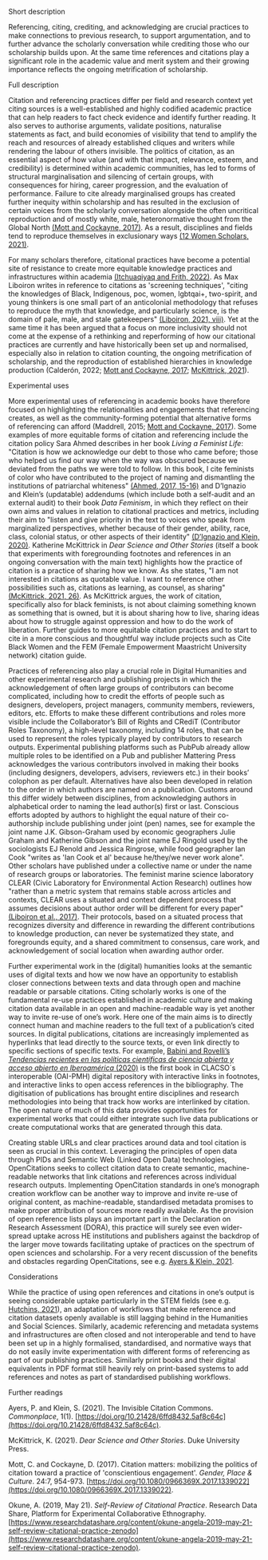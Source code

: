 Short description

Referencing, citing, crediting, and acknowledging are crucial practices to make connections to previous research, to support argumentation, and to further advance the scholarly conversation while crediting those who our scholarship builds upon. At the same time references and citations play a significant role in the academic value and merit system and their growing importance reflects the ongoing metrification of scholarship.

Full description

Citation and referencing practices differ per field and research context yet citing sources is a well-established and highly codified academic practice that can help readers to fact check evidence and identify further reading. It also serves to authorise arguments, validate positions, naturalise statements as fact, and build economies of visibility that tend to amplify the reach and resources of already established cliques and writers while rendering the labour of others invisible. The politics of citation, as an essential aspect of how value (and with that impact, relevance, esteem, and credibility) is determined within academic communities, has led to forms of structural marginalisation and silencing of certain groups, with consequences for hiring, career progression, and the evaluation of performance. Failure to cite already marginalised groups has created further inequity within scholarship and has resulted in the exclusion of certain voices from the scholarly conversation alongside the often uncritical reproduction and of mostly white, male, heteronormative thought from the Global North [(Mott and Cockayne, 2017)](https://doi.org/10.1080/0966369X.2017.1339022). As a result, disciplines and fields tend to reproduce themselves in exclusionary ways [(12 Women Scholars, 2021)](https://www.insidehighered.com/advice/2021/08/27/entrenched-inequity-not-appropriately-citing-scholarship-women-and-people-color). 

For many scholars therefore, citational practices have become a potential site of resistance to create more equitable knowledge practices and infrastructures within academia [(Itchuaqiyaq and Frith, 2022)](https://doi.org/10.1145/3507870.3507872). As Max Liboiron writes in reference to citations as 'screening techniques', "citing the knowledges of Black, Indigenous, poc, women, lgbtqai+, two-spirit, and young thinkers is one small part of an anticolonial methodology that refuses to reproduce the myth that knowledge, and particularly science, is the domain of pale, male, and stale gatekeepers" [(Liboiron, 2021, viii)](https://www.dukeupress.edu/pollution-is-colonialism). Yet at the same time it has been argued that a focus on more inclusivity should not come at the expense of a rethinking and reperforming of how our citational practices are currently and have historically been set up and normalised, especially also in relation to citation counting, the ongoing metrification of scholarship, and the reproduction of established hierarchies in knowledge production (Calderón, 2022; [Mott and Cockayne, 2017](https://doi.org/10.1080/0966369X.2017.1339022); [McKittrick, 2021](https://www.dukeupress.edu/dear-science-and-other-stories)). 

Experimental uses

More experimental uses of referencing in academic books have therefore focused on highlighting the relationalities and engagements that referencing creates, as well as the community-forming potential that alternative forms of referencing can afford (Maddrell, 2015; [Mott and Cockayne, 2017](https://doi.org/10.1080/0966369X.2017.1339022)). Some examples of more equitable forms of citation and referencing include the citation policy Sara Ahmed describes in her book *Living a Feminist Life*: "Citation is how we acknowledge our debt to those who came before; those who helped us find our way when the way was obscured because we deviated from the paths we were told to follow. In this book, I cite feminists of color who have contributed to the project of naming and dismantling the institutions of patriarchal whiteness" [(Ahmed, 2017, 15-16)](https://www.dukeupress.edu/living-a-feminist-life) and D’Ignazio and Klein’s (updatable) addendums (which include both a self-audit and an external audit) to their book *Data Feminism*, in which they reflect on their own aims and values in relation to citational practices and metrics, including their aim to "listen and give priority in the text to voices who speak from marginalized perspectives, whether because of their gender, ability, race, class, colonial status, or other aspects of their identity" [(D’Ignazio and Klein, 2020)](https://data-feminism.mitpress.mit.edu/). Katherine McKittrick in *Dear Science and Other Stories* (itself a book that experiments with foregrounding footnotes and references in an ongoing conversation with the main text) highlights how the practice of citation is a practice of sharing how we know. As she states, "I am not interested in citations as quotable value. I want to reference other possibilities such as, citations as learning, as counsel, as sharing" [(McKittrick, 2021, 26)](https://www.dukeupress.edu/dear-science-and-other-stories). As McKittrick argues, the work of citation, specifically also for black feminists, is not about claiming something known as something that is owned, but it is about sharing how to live, sharing ideas about how to struggle against oppression and how to do the work of liberation. Further guides to more equitable citation practices and to start to cite in a more conscious and thoughtful way include projects such as Cite Black Women and the FEM (Female Empowerment Maastricht University network) citation guide. 

Practices of referencing also play a crucial role in Digital Humanities and other experimental research and publishing projects in which the acknowledgement of often large groups of contributors can become complicated, including how to credit the efforts of people such as designers, developers, project managers, community members, reviewers, editors, etc. Efforts to make these different contributions and roles more visible include the Collaborator’s Bill of Rights and CRediT (Contributor Roles Taxonomy), a high-level taxonomy, including 14 roles, that can be used to represent the roles typically played by contributors to research outputs. Experimental publishing platforms such as PubPub already allow multiple roles to be identified on a Pub and publisher Mattering Press acknowledges the various contributors involved in making their books (including designers, developers, advisers, reviewers etc.) in their books’ colophon as  per default. Alternatives have also been developed in relation to the order in which authors are named on a publication. Customs around this differ widely between disciplines, from acknowledging authors in alphabetical order to naming the lead author(s) first or last. Conscious efforts adopted by authors to highlight the equal nature of their co-authorship include publishing under joint (pen) names, see for example the joint name J.K. Gibson-Graham used by economic geographers Julie Graham and Katherine Gibson and the joint name EJ Ringold used by the sociologists EJ Renold and Jessica Ringrose, while food geographer Ian Cook "writes as 'Ian Cook et al' because he/they/we never work alone". Other scholars have published under a collective name or under the name of research groups or laboratories. The feminist marine science laboratory CLEAR (Civic Laboratory for Environmental Action Research) outlines how "rather than a metric system that remains stable across articles and contexts, CLEAR uses a situated and context dependent process that assumes decisions about author order will be different for every paper" [(Liboiron et al., 2017)](https://doi.org/10.28968/cftt.v3i2.28850). Their protocols, based on a situated process that recognizes diversity and difference in rewarding the different contributions to knowledge production, can never be systematized they state, and foregrounds equity, and a shared commitment to consensus, care work, and acknowledgement of social location when awarding author order. 

Further experimental work in the (digital) humanities looks at the semantic uses of digital texts and how we now have an opportunity to establish closer connections between texts and data through open and machine readable or parsable citations. Citing scholarly works is one of the fundamental re-use practices established in academic culture and making citation data available in an open and machine-readable way is yet another way to invite re-use of one’s work. Here one of the main aims is to directly connect human and machine readers to the full text of a publication’s cited sources. In digital publications, citations are increasingly implemented as hyperlinks that lead directly to the source texts, or even link directly to specific sections of specific texts. For example, [Babini and Rovelli’s *Tendencias recientes en las políticas científicas de ciencia abierta y acceso abierto en Iberoamérica* (2020)](https://www.clacso.org/en/tendencias-recientes-en-las-politicas-cientificas-de-ciencia-abierta-y-acceso-abierto-en-iberoamerica/) is the first book in CLACSO´s interoperable (OAI-PMH) digital repository with interactive links in footnotes, and interactive links to open access references in the bibliography. The digitisation of publications has brought entire disciplines and research methodologies into being that track how works are interlinked by citation. The open nature of much of this data provides opportunities for experimental works that could either integrate such live data publications or create computational works that are generated through this data. 

Creating stable URLs and clear practices around data and tool citation is seen as crucial in this context. Leveraging the principles of open data through PIDs and Semantic Web (Linked Open Data) technologies, OpenCitations seeks to collect citation data to create semantic, machine-readable networks that link citations and references across individual research outputs. Implementing OpenCitation standards in one’s monograph creation workflow can be another way to improve and invite re-use of original content, as machine-readable, standardised metadata promises to make proper attribution of sources more readily available. As the provision of open reference lists plays an important part in the Declaration on Research Assessment (DORA), this practice will surely see even wider-spread uptake across HE institutions and publishers against the backdrop of the larger move towards facilitating uptake of practices on the spectrum of open sciences and scholarship. For a very recent discussion of the benefits and obstacles regarding OpenCitations, see e.g. [Ayers & Klein, 2021](https://doi.org/10.21428/6ffd8432.5af8c64c).

Considerations

While the practice of using open references and citations in one’s output is seeing considerable uptake particularly in the STEM fields (see e.g. [Hutchins, 2021](https://doi.org/10.1162/qss_c_00138)), an adaptation of workflows that make reference and citation datasets openly available is still lagging behind in the Humanities and Social Sciences. Similarly, academic referencing and metadata systems and infrastructures are often closed and not interoperable and tend to have been set up in a highly formalised, standardised, and normative ways that do not easily invite experimentation with different forms of referencing as part of our publishing practices. Similarly print books and their digital equivalents in PDF format still heavily rely on print-based systems to add references and notes as part of standardised publishing workflows.

Further readings

Ayers, P. and Klein, S. (2021). The Invisible Citation Commons. *Commonplace*, 1(1). [https://doi.org/10.21428/6ffd8432.5af8c64c](https://doi.org/10.21428/6ffd8432.5af8c64c). 

McKittrick, K. (2021). *Dear Science and Other Stories*. Duke University Press.

Mott, C. and Cockayne, D. (2017). Citation matters: mobilizing the politics of citation toward a practice of 'conscientious engagement'. *Gender, Place & Culture*. 24:7, 954-973. [https://doi.org/10.1080/0966369X.2017.1339022](https://doi.org/10.1080/0966369X.2017.1339022).

Okune, A. (2019, May 21). *Self-Review of Citational Practice*. Research Data Share, Platform for Experimental Collaborative Ethnography. [https://www.researchdatashare.org/content/okune-angela-2019-may-21-self-review-citational-practice-zenodo](https://www.researchdatashare.org/content/okune-angela-2019-may-21-self-review-citational-practice-zenodo).